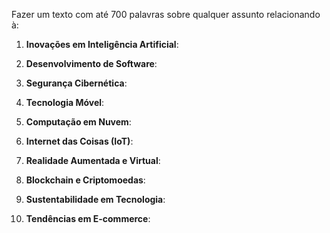Fazer um texto com até 700 palavras sobre qualquer assunto relacionando à: 

1. **Inovações em Inteligência Artificial**:

2. **Desenvolvimento de Software**: 

3. **Segurança Cibernética**:

4. **Tecnologia Móvel**: 

5. **Computação em Nuvem**: 

6. **Internet das Coisas (IoT)**: 

7. **Realidade Aumentada e Virtual**:

8. **Blockchain e Criptomoedas**: 

9. **Sustentabilidade em Tecnologia**: 

10. **Tendências em E-commerce**: 